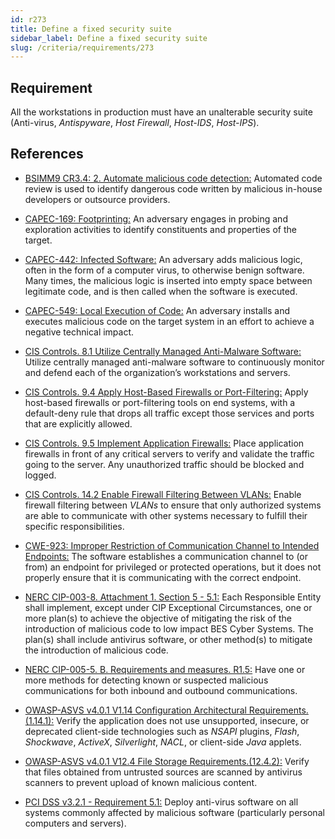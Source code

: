 ```yaml
---
id: r273
title: Define a fixed security suite
sidebar_label: Define a fixed security suite
slug: /criteria/requirements/273
---
```


## Requirement

All the workstations in production
must have an unalterable security suite
(Anti-virus, *Antispyware*, *Host Firewall*, *Host-IDS*, *Host-IPS*).

## References

- [BSIMM9 CR3.4: 2. Automate malicious code detection:](https://www.bsimm.com/framework/software-security-development-lifecycle/code-review.html)
  Automated code review
  is used to identify dangerous code written
  by malicious in-house developers
  or outsource providers.

- [CAPEC-169: Footprinting:](http://capec.mitre.org/data/definitions/169.html)
  An adversary engages in probing
  and exploration activities to identify constituents
  and properties of the target.

- [CAPEC-442: Infected Software:](http://capec.mitre.org/data/definitions/442.html)
  An adversary adds malicious logic,
  often in the form of a computer virus,
  to otherwise benign software.
  Many times,
  the malicious logic is inserted into empty space
  between legitimate code,
  and is then called
  when the software is executed.

- [CAPEC-549: Local Execution of Code:](http://capec.mitre.org/data/definitions/549.html)
  An adversary installs
  and executes malicious code
  on the target system in an effort
  to achieve a negative technical impact.

- [CIS Controls. 8.1 Utilize Centrally Managed Anti-Malware Software:](https://www.cisecurity.org/controls/)
  Utilize centrally managed anti-malware software
  to continuously monitor
  and defend each of the organization’s workstations
  and servers.

- [CIS Controls. 9.4 Apply Host-Based Firewalls or Port-Filtering:](https://www.cisecurity.org/controls/)
  Apply host-based firewalls
  or port-filtering tools on end systems,
  with a default-deny rule that drops all traffic
  except those services and ports
  that are explicitly allowed.

- [CIS Controls. 9.5 Implement Application Firewalls:](https://www.cisecurity.org/controls/)
  Place application firewalls in front of any critical servers
  to verify and validate the traffic going to the server.
  Any unauthorized traffic should be blocked and logged.

- [CIS Controls. 14.2 Enable Firewall Filtering Between VLANs:](https://www.cisecurity.org/controls/)
  Enable firewall filtering between *VLANs*
  to ensure that only authorized systems
  are able to communicate with other systems necessary
  to fulfill their specific responsibilities.

- [CWE-923: Improper Restriction of Communication Channel to Intended Endpoints:](https://cwe.mitre.org/data/definitions/923.html)
  The software
  establishes a communication channel to (or from) an endpoint
  for privileged or protected operations,
  but it does not properly ensure
  that it is communicating with the correct endpoint.

- [NERC CIP-003-8. Attachment 1. Section 5 - 5.1:](https://www.nerc.com/pa/Stand/Reliability%20Standards/CIP-003-8.pdf)
  Each Responsible Entity shall implement,
  except under CIP Exceptional Circumstances,
  one or more plan(s) to achieve the objective
  of mitigating the risk
  of the introduction of malicious code
  to low impact BES Cyber Systems.
  The plan(s) shall include antivirus software,
  or other method(s)
  to mitigate the introduction of malicious code.

- [NERC CIP-005-5. B. Requirements and measures. R1.5:](https://www.nerc.com/pa/Stand/Reliability%20Standards/CIP-005-5.pdf)
  Have one or more methods
  for detecting known or suspected malicious communications
  for both inbound and outbound communications.

- [OWASP-ASVS v4.0.1 V1.14 Configuration Architectural Requirements.(1.14.1):](https://owasp.org/www-pdf-archive/OWASP_Application_Security_Verification_Standard_4.0-en.pdf)
  Verify the application does not use unsupported, insecure,
  or deprecated client-side technologies
  such as *NSAPI* plugins, *Flash*, *Shockwave*,
  *ActiveX*, *Silverlight*, *NACL*,
  or client-side *Java* applets.

- [OWASP-ASVS v4.0.1 V12.4 File Storage Requirements.(12.4.2):](https://owasp.org/www-pdf-archive/OWASP_Application_Security_Verification_Standard_4.0-en.pdf)
  Verify that files obtained from untrusted sources
  are scanned by antivirus scanners
  to prevent upload of known malicious content.

- [PCI DSS v3.2.1 - Requirement 5.1:](https://www.pcisecuritystandards.org/documents/PCI_DSS_v3-2-1.pdf)
  Deploy anti-virus software
  on all systems commonly affected
  by malicious software
  (particularly personal computers and servers).

